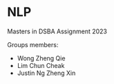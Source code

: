 # NLP
Masters in DSBA Assignment 2023

Groups members:
- Wong Zheng Qie
- Lim Chun Cheak
- Justin Ng Zheng Xin

